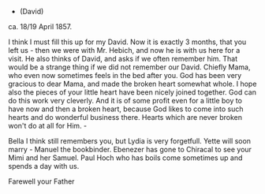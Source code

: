 + (David)

 ca. 18/19 April 1857.

I think I must fill this up for my David. Now it is exactly 3 months, that you left us - then we were with Mr. Hebich, and now he is with us here for a visit. He also thinks of David, and asks if we often remember him. That would be a strange thing if we did not remember our David. Chiefly Mama, who even now sometimes feels in the bed after you. God has been very gracious to dear Mama, and made the broken heart somewhat whole. I hope also the pieces of your little heart have been nicely joined together. God can do this work very cleverly. And it is of some profit even for a little boy to have now and then a broken heart, because God likes to come into such hearts and do wonderful business there. Hearts which are never broken won't do at all for Him. -

Bella I think still remembers you, but Lydia is very forgetfull. Yette will soon marry - Manuel the bookbinder. Ebenezer has gone to Chiracal to see your Mimi and her Samuel. Paul Hoch who has boils come sometimes up and spends a day with us.

 Farewell your
 Father


